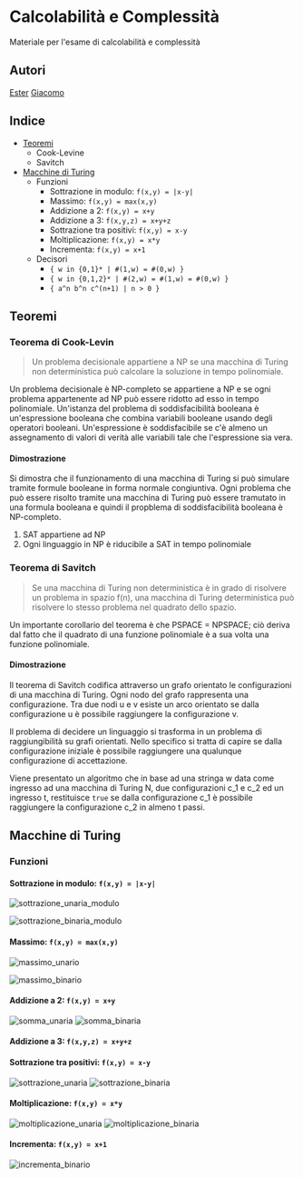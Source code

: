 # Calcolabilità e Complessità

Materiale per l'esame di calcolabilità e complessità

## Autori
[Ester](https://github.com/burraco135)
[Giacomo](https://github.com/)

## Indice
- [Teoremi](#teoremi)
  - Cook-Levine
  - Savitch
- [Macchine di Turing](#macchine-di-turing)
  - Funzioni
    - Sottrazione in modulo: `f(x,y) = |x-y|`
    - Massimo: `f(x,y) = max(x,y)`
    - Addizione a 2: `f(x,y) = x+y`
    - Addizione a 3: `f(x,y,z) = x+y+z`
    - Sottrazione tra positivi: `f(x,y) = x-y`
    - Moltiplicazione: `f(x,y) = x*y`
    - Incrementa: `f(x,y) = x+1`
  - Decisori
    - `{ w in {0,1}* | #(1,w) = #(0,w) }`
    - `{ w in {0,1,2}* | #(2,w) = #(1,w) = #(0,w) }`
    - `{ a^n b^n c^(n+1) | n > 0 }`

## Teoremi
### Teorema di Cook-Levin
> Un problema decisionale appartiene a NP se una macchina di Turing non deterministica può calcolare la soluzione in tempo polinomiale.

Un problema decisionale è NP-completo se appartiene a NP e se ogni problema appartenente ad NP può essere ridotto ad esso in tempo polinomiale.
Un'istanza del problema di soddisfacibilità booleana è un'espressione booleana che combina variabili booleane usando degli operatori booleani. Un'espressione è soddisfacibile se c'è almeno un assegnamento di valori di verità alle variabili tale che l'espressione sia vera.

#### Dimostrazione
Si dimostra che il funzionamento di una macchina di Turing si può simulare tramite formule booleane in forma normale congiuntiva. Ogni problema che può essere risolto tramite una macchina di Turing può essere tramutato in una formula booleana e quindi il propblema di soddisfacibilità booleana è NP-completo.

1. SAT appartiene ad NP
2. Ogni linguaggio in NP è riducibile a SAT in tempo polinomiale

### Teorema di Savitch
> Se una macchina di Turing non deterministica è in grado di risolvere un problema in spazio f(n), una macchina di Turing deterministica può risolvere lo stesso problema nel quadrato dello spazio.

Un importante corollario del teorema è che PSPACE = NPSPACE; ciò deriva dal fatto che il quadrato di una funzione polinomiale è a sua volta una funzione polinomiale.

#### Dimostrazione
Il teorema di Savitch codifica attraverso un grafo orientato le configurazioni di una macchina di Turing. Ogni nodo del grafo rappresenta una configurazione. Tra due nodi u e v esiste un arco orientato se dalla configurazione u è possibile raggiungere la configurazione v.

Il problema di decidere un linguaggio si trasforma in un problema di raggiungibilità su grafi orientati. Nello specifico si tratta di capire se dalla configurazione iniziale è possibile raggiungere una qualunque configurazione di accettazione.

Viene presentato un algoritmo che in base ad una stringa w data come ingresso ad una macchina di Turing N, due configurazioni c_1 e c_2 ed un ingresso t, restituisce `true` se dalla configurazione c_1 è possibile raggiungere la configurazione c_2 in almeno t passi.

## Macchine di Turing
### Funzioni
#### Sottrazione in modulo: `f(x,y) = |x-y|`
![sottrazione_unaria_modulo](https://user-images.githubusercontent.com/64893048/201385766-715078f7-0728-43d0-b3d7-4338701f52de.png)

![sottrazione_binaria_modulo](https://user-images.githubusercontent.com/64893048/201387757-e478c577-9b6c-4efd-b71f-a87a6000033f.png)

#### Massimo: `f(x,y) = max(x,y)`
![massimo_unario](https://user-images.githubusercontent.com/64893048/201388522-47c1346d-1925-461c-97bc-5deea6c92ce9.png)

![massimo_binario](https://user-images.githubusercontent.com/64893048/201389320-4f02a8f6-147f-43cf-b3ea-bb810f73682e.png)

#### Addizione a 2: `f(x,y) = x+y`
![somma_unaria](https://user-images.githubusercontent.com/64893048/201390173-92db6af6-774d-4e5b-93dc-d95488d74203.png)
![somma_binaria](https://user-images.githubusercontent.com/64893048/201392850-ac21e0e2-f39e-433b-89a0-d6fad6a2c7b9.png)

#### Addizione a 3: `f(x,y,z) = x+y+z`

#### Sottrazione tra positivi: `f(x,y) = x-y`
![sottrazione_unaria](https://user-images.githubusercontent.com/64893048/201394056-ad25126f-2a36-497e-b03c-a523d5502034.png)
![sottrazione_binaria](https://user-images.githubusercontent.com/64893048/201394517-efcd2ede-7a2f-4a4b-88c8-f8fd6e7ca341.png)

#### Moltiplicazione: `f(x,y) = x*y`
![moltiplicazione_unaria](https://user-images.githubusercontent.com/64893048/201396046-683436f3-f34d-4372-8c50-24eda73686f7.png)
![moltiplicazione_binaria](https://user-images.githubusercontent.com/64893048/201398396-a5056b5e-a98a-4739-95c8-ac232e4526d4.png)

#### Incrementa: `f(x,y) = x+1`

![incrementa_binario](https://user-images.githubusercontent.com/64893048/201399058-d843ec2a-5e2e-476c-a403-9cf83ded2c3d.png)
